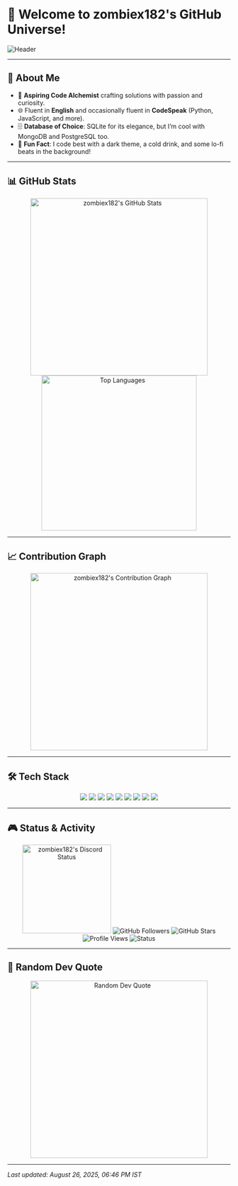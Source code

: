 
# 🚀 Welcome to zombiex182's GitHub Universe!

![Header](https://readme-typing-svg.herokuapp.com?font=JetBrains+Mono&size=24&pause=1000&color=00C4B4&center=true&vCenter=true&width=500&lines=Hey,+I'm+zombiex182!;Code+Wizard+and+Bug+Slayer;Building+the+Future,+One+Commit+at+a+Time!)

---

## 🌟 About Me

- 💼 **Aspiring Code Alchemist** crafting solutions with passion and curiosity.
- 🌐 Fluent in **English** and occasionally fluent in **CodeSpeak** (Python, JavaScript, and more).
- 🗄️ **Database of Choice**: SQLite for its elegance, but I’m cool with MongoDB and PostgreSQL too.
- 🎯 **Fun Fact**: I code best with a dark theme, a cold drink, and some lo-fi beats in the background!

---

## 📊 GitHub Stats

<div align="center">
  <img src="https://github-readme-stats.vercel.app/api?username=zombiex182&show_icons=true&theme=tokyonight&hide_border=true" alt="zombiex182's GitHub Stats" width="400"/>
  <img src="https://github-readme-stats.vercel.app/api/top-langs/?username=zombiex182&layout=compact&theme=tokyonight&hide_border=true" alt="Top Languages" width="350"/>
</div>

---

## 📈 Contribution Graph

<div align="center">
  <img src="https://github-readme-activity-graph.vercel.app/graph?username=zombiex182&theme=tokyonight&hide_border=true&area=true&bg_color=1a1b27&color=ffffff&line=58a6ff&point=58a6ff" alt="zombiex182's Contribution Graph" width="400"/>
</div>

---

## 🛠️ Tech Stack

<div align="center">
  <img src="https://img.shields.io/badge/-Python-3776AB?style=flat-square&logo=python&logoColor=white" />
  <img src="https://img.shields.io/badge/-JavaScript-F7DF1E?style=flat-square&logo=javascript&logoColor=black" />
  <img src="https://img.shields.io/badge/-TypeScript-3178C6?style=flat-square&logo=typescript&logoColor=white" />
  <img src="https://img.shields.io/badge/-React-61DAFB?style=flat-square&logo=react&logoColor=black" />
  <img src="https://img.shields.io/badge/-Node.js-339933?style=flat-square&logo=node.js&logoColor=white" />
  <img src="https://img.shields.io/badge/-SQLite-003B57?style=flat-square&logo=sqlite&logoColor=white" />
  <img src="https://img.shields.io/badge/-MongoDB-47A248?style=flat-square&logo=mongodb&logoColor=white" />
  <img src="https://img.shields.io/badge/-Git-F05032?style=flat-square&logo=git&logoColor=white" />
  <img src="https://img.shields.io/badge/-VS_Code-007ACC?style=flat-square&logo=visual-studio-code&logoColor=white" />
</div>

---

## 🎮 Status & Activity

<div align="center">
  <!-- Lanyard Discord Activity Badge -->
  <img src="https://lanyard.cnrad.dev/api/1213542104920494130?bg=1a1b27&borderRadius=10" alt="zombiex182's Discord Status" width="200" onerror="this.style.display='none';document.getElementById('fallback-discord').style.display='block';"/> 
  <img src="https://img.shields.io/github/followers/zombiex182?label=Followers&style=social" alt="GitHub Followers" />
  <img src="https://img.shields.io/github/stars/zombiex182?label=Stars&style=social" alt="GitHub Stars" />
  <img src="https://komarev.com/ghpvc/?username=zombiex182&color=brightgreen" alt="Profile Views" />
  <img src="https://img.shields.io/badge/Status-Coding%20Like%20a%20Zombie-blueviolet?style=flat-square" alt="Status" />
</div>

---

## 💭 Random Dev Quote

<div align="center">
  <img src="https://quotes-github-readme.vercel.app/api?type=horizontal&theme=tokyonight" alt="Random Dev Quote" width="400"/>
</div>

---

*Last updated: August 26, 2025, 06:46 PM IST*
